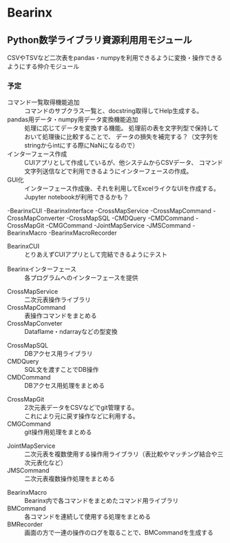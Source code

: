 ﻿# Bearinx
## Python数学ライブラリ資源利用用モジュール
CSVやTSVなど二次表をpandas・numpyを利用できるように変換・操作できるようにする仲介モジュール

### 予定
<dl>
<dt>コマンド一覧取得機能追加</dt>
<dd>コマンドのサブクラス一覧と、docstring取得してHelp生成する。</dd>
<dt>pandas用データ・numpy用データ変換機能追加</dt>
<dd>処理に応じてデータを変換する機能。
処理前の表を文字列型で保持しておいて処理後に比較することで、
データの損失を補完する？（文字列をstringからintにする際にNaNになるので）</dd>
<dt>インターフェース作成</dt>
<dd>CUIアプリとして作成しているが、他システムからCSVデータ、
コマンド文字列送信などで利用できるようにインターフェースの作成。</dd>
<dt>GUI化</dt>
<dd>インターフェース作成後、それを利用してExcelライクなUIを作成する。</dd>
<dd>Jupyter notebookが利用できるかも？</dd>
</dl>


-BearinxCUI
	-BearinxInterface
		-CrossMapService
			-CrossMapCommand
			-CrossMapConverter
		-CrossMapSQL
			-CMDQuery
			-CMDCommand
		-CrossMapGit
			-CMGCommand
		-JointMapService
			-JMSCommand
		-BearinxMacro
		-BearinxMacroRecorder

<dl>
<dt>BearinxCUI</dt>
<dd>とりあえずCUIアプリとして完結できるようにテスト</dd>
</dl>
<dl>
<dt>Bearinxインターフェース</dt>
<dd>各プログラムへのインターフェースを提供</dd>
</dl>
<dl>
<dt>CrossMapService</dt>
<dd>二次元表操作ライブラリ</dd>
<dt>CrossMapCommand</dt>
<dd>表操作コマンドをまとめる</dd>
<dt>CrossMapConveter</dt>
<dd>Dataflame・ndarrayなどの型変換</dd>
</dl>
<dl>
<dt>CrossMapSQL</dt>
<dd>DBアクセス用ライブラリ</dd>
<dt>CMDQuery</dt>
<dd>SQL文を渡すことでDB操作</dd>
<dt>CMDCommand</dt>
<dd>DBアクセス用処理をまとめる</dd>
</dl>
<dl>
<dt>CrossMapGit</dt>
<dd>2次元表データをCSVなどでgit管理する。</dd>
<dd>これにより元に戻す操作などに利用する。</dd>
<dt>CMGCommand</dt>
<dd>git操作用処理をまとめる</dd>
</dl>
<dl>
<dt>JointMapService</dt>
<dd>二次元表を複数使用する操作用ライブラリ（表比較やマッチング結合や三次元表化など）</dd>
<dt>JMSCommand</dt>
<dd>二次元表複数操作処理をまとめる</dd>
</dl>
<dl>
<dt>BearinxMacro</dt>
<dd>Bearinx内で各コマンドをまとめたコマンド用ライブラリ</dd>
<dt>BMCommand</dt>
<dd>各コマンドを連続して使用する処理をまとめる</dd>
<dt>BMRecorder</dt>
<dd>画面の方で一連の操作のログを取ることで、BMCommandを生成する</dd>
</dl>